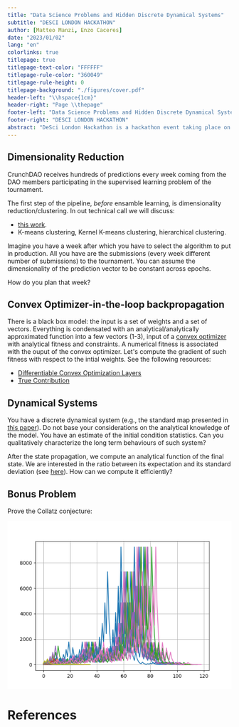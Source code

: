 ```yaml
---
title: "Data Science Problems and Hidden Discrete Dynamical Systems"
subtitle: "DESCI LONDON HACKATHON"
author: [Matteo Manzi, Enzo Caceres]
date: "2023/01/02"
lang: "en"
colorlinks: true
titlepage: true
titlepage-text-color: "FFFFFF"
titlepage-rule-color: "360049"
titlepage-rule-height: 0
titlepage-background: "./figures/cover.pdf"
header-left: "\\hspace{1cm}"
header-right: "Page \\thepage"
footer-left: "Data Science Problems and Hidden Discrete Dynamical Systems"
footer-right: "DESCI LONDON HACKATHON"
abstract: "DeSci London Hackathon is a hackathon event taking place on the 12th and 13th of January 2023. This hack is aimed at anyone interested in DeSci. The event will have two tracks – code and no-code. All submissions will be open source."
---
```


## Dimensionality Reduction

CrunchDAO receives hundreds of predictions every week coming from the DAO members participating in the supervised learning problem of the tournament.

The first step of the pipeline, *before* ensamble learning, is dimensionality reduction/clustering.
In out technical call we will discuss:

- [this work](https://www.researchgate.net/publication/363573709_Machine_Learning_Methods_for_Nonlinear_Reduced-order_Modeling_of_the_Thermospheric_Density_Field).
- K-means clustering, Kernel K-means clustering, hierarchical clustering.

Imagine you have a week after which you have to select the algorithm to put in production. All you have are the submissions (every week different number of submissions) to the tournament. You can assume the dimensionality of the prediction vector to be constant across epochs.

How do you plan that week?

## Convex Optimizer-in-the-loop backpropagation

There is a black box model: the input is a set of weights and a set of vectors. Everything is condensated with an analytical/analytically approximated function into a few vectors (1-3), input of a [convex optimizer](https://www.cvxpy.org/) with analytical fitness and constraints. A numerical fitness is associated with the ouput of the convex optimizer. Let's compute the gradient of such fitness with respect to the intial weights.
See the following resources:

- [Differentiable Convex Optimization Layers](https://web.stanford.edu/~boyd/papers/pdf/diff_cvxpy.pdf)
- [True Contribution](https://docs.numer.ai/tournament/true-contribution-tc)

## Dynamical Systems

You have a discrete dynamical system (e.g., the standard map presented in [this paper](https://raw.githubusercontent.com/JuliaCon/proceedings-papers/jcon.00111/jcon.00111/10.21105.jcon.00111.pdf)). Do not base your considerations on the analytical knowledge of the model. You have an estimate of the initial condition statistics. Can you qualitatively characterize the long term behaviours of such system? 

After the state propagation, we compute an analytical function of the final state. We are interested in the ratio between its expectation and its standard deviation (see [here](https://en.wikipedia.org/wiki/Sharpe_ratio)). How can we compute it efficiently?

## Bonus Problem

Prove the Collatz conjecture:

![Prove the Collatz conjecture.](./figures/collatz.png)

# References
